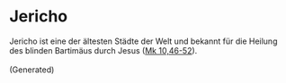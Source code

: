 # Jericho
Jericho ist eine der ältesten Städte der Welt und bekannt für die Heilung des blinden Bartimäus durch Jesus ([Mk 10,46-52](https://www.bibleserver.com/LUT/Markus10%2C46-52)).<br><br>(Generated)